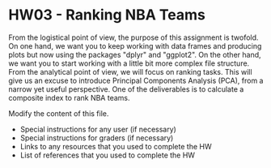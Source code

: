 # HW03 - Ranking NBA Teams

From the logistical point of view, the purpose of this assignment is twofold. On one hand, we
want you to keep working with data frames and producing plots but now using the packages
"dplyr" and "ggplot2". On the other hand, we want you to start working with a little bit
more complex file structure.
From the analytical point of view, we will focus on ranking tasks. This will give us an excuse
to introduce Principal Components Analysis (PCA), from a narrow yet useful perspective.
One of the deliverables is to calculate a composite index to rank NBA teams.

Modify the content of this file.

- Special instructions for any user (if necessary)
- Special instructions for graders (if necessary)
- Links to any resources that you used to complete the HW
- List of references that you used to complete the HW